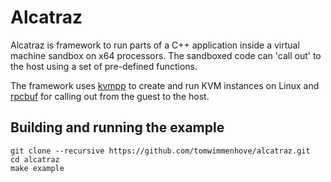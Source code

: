 # Alcatraz

Alcatraz is framework to run parts of a C++ application inside a virtual machine sandbox on x64 processors. The sandboxed code can 'call out' to the host using a set of pre-defined functions.

The framework uses [kvmpp](https://github.com/tomwimmenhove/kvmpp/) to create and run KVM instances on Linux and [rpcbuf](https://github.com/tomwimmenhove/rpcbuf/) for calling out from the guest to the host.

## Building and running the example
```
git clone --recursive https://github.com/tomwimmenhove/alcatraz.git
cd alcatraz
make example
```
